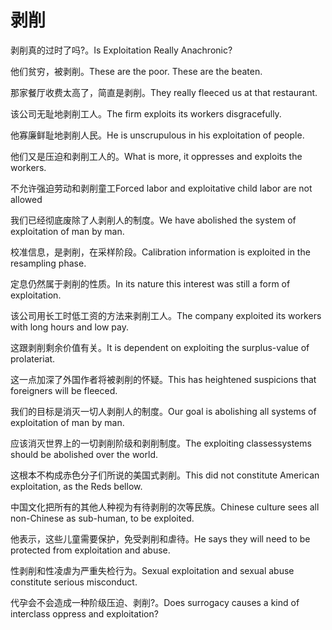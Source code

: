 # 剥削

<p><span class="chinese">剥削真的过时了吗?。</span><span class="english">Is Exploitation Really Anachronic?</span></p>

<p><span class="chinese">他们贫穷，被剥削。</span><span class="english">These are the poor. These are the beaten.</span></p>

<p><span class="chinese">那家餐厅收费太高了，简直是剥削。</span><span class="english">They really fleeced us at that restaurant.</span></p>

<p><span class="chinese">该公司无耻地剥削工人。</span><span class="english">The firm exploits its workers disgracefully.</span></p>

<p><span class="chinese">他寡廉鲜耻地剥削人民。</span><span class="english">He is unscrupulous in his exploitation of people.</span></p>

<p><span class="chinese">他们又是压迫和剥削工人的。</span><span class="english">What is more, it oppresses and exploits the workers.</span></p>

<p><span class="chinese">不允许强迫劳动和剥削童工</span><span class="english">Forced labor and exploitative child labor are not allowed</span></p>

<p><span class="chinese">我们已经彻底废除了人剥削人的制度。</span><span class="english">We have abolished the system of exploitation of man by man.</span></p>

<p><span class="chinese">校准信息，是剥削，在采样阶段。</span><span class="english">Calibration information is exploited in the resampling phase.</span></p>

<p><span class="chinese">定息仍然属于剥削的性质。</span><span class="english">In its nature this interest was still a form of exploitation.</span></p>

<p><span class="chinese">该公司用长工时低工资的方法来剥削工人。</span><span class="english">The company exploited its workers with long hours and low pay.</span></p>

<p><span class="chinese">这跟剥削剩余价值有关。</span><span class="english">It is dependent on exploiting the surplus-value of prolateriat.</span></p>

<p><span class="chinese">这一点加深了外国作者将被剥削的怀疑。</span><span class="english">This has heightened suspicions that foreigners will be fleeced.</span></p>

<p><span class="chinese">我们的目标是消灭一切人剥削人的制度。</span><span class="english">Our goal is abolishing all systems of exploitation of man by man.</span></p>

<p><span class="chinese">应该消灭世界上的一切剥削阶级和剥削制度。</span><span class="english">The exploiting classessystems should be abolished over the world.</span></p>

<p><span class="chinese">这根本不构成赤色分子们所说的美国式剥削。</span><span class="english">This did not constitute American exploitation, as the Reds bellow.</span></p>

<p><span class="chinese">中国文化把所有的其他人种视为有待剥削的次等民族。</span><span class="english">Chinese culture sees all non-Chinese as sub-human, to be exploited.</span></p>

<p><span class="chinese">他表示，这些儿童需要保护，免受剥削和虐待。</span><span class="english">He says they will need to be protected from exploitation and abuse.</span></p>

<p><span class="chinese">性剥削和性凌虐为严重失检行为。</span><span class="english">Sexual exploitation and sexual abuse constitute serious misconduct.</span></p>

<p><span class="chinese">代孕会不会造成一种阶级压迫、剥削?。</span><span class="english">Does surrogacy causes a kind of interclass oppress and exploitation?</span></p>

